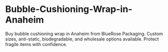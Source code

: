 # Bubble-Cushioning-Wrap-in-Anaheim
Buy bubble cushioning wrap in Anaheim from BlueRose Packaging. Custom sizes, anti-static, biodegradable, and wholesale options available. Protect fragile items with confidence.

